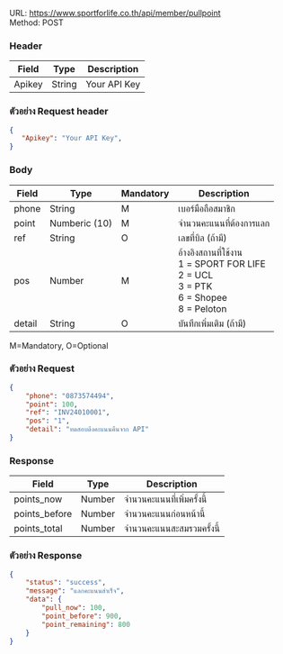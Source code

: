URL: https://www.sportforlife.co.th/api/member/pullpoint <br>
Method: POST <br> 

### Header
| Field         | Type          | Description  |
| ------------- |---------------| -------------|
| Apikey        | String        | Your API Key |

### ตัวอย่าง Request header
```json
{
   "Apikey": "Your API Key",
}
```

### Body
| Field         | Type            | Mandatory     |Description           |
| ------------- |-----------------| ------------|------------------------|
| phone         | String          | M           | เบอร์มือถือสมาชิก           |
| point        | Numberic (10)    | M           | จำนวนคะแนนที่ต้องการแลก    |
| ref           | String          | O           | เลขที่บิล (ถ้ามี)           |
| pos           | Number          | M           | อ้างอิงสถานที่ใช้งาน <br>1 = SPORT FOR LIFE<br>2 = UCL<br>3 = PTK<br>6 = Shopee<br>8 = Peloton      |
| detail        | String          | O           | บันทึกเพิ่มเติม (ถ้ามี)       |

M=Mandatory, O=Optional

### ตัวอย่าง Request
```json
{
    "phone": "0873574494",
    "point": 100,
    "ref": "INV24010001",
    "pos": "1",
    "detail": "ทดสอบดึงคะแนนคืนจาก API"
}
```

### Response
| Field            | Type          | Description             |
| -----------------|---------------| ------------------------|
| points_now       | Number        | จำนวนคะแนนที่เพิ่มครั้งนี้      |
| points_before    | Number        | จำนวนคะแนนก่อนหน้านี้      |
| points_total     | Number        | จำนวนคะแนนสะสมรวมครั้งนี้   |


### ตัวอย่าง Response
```json
{
    "status": "success",
    "message": "แลกคะแนนสำเร็จ",
    "data": {
        "pull_now": 100,
        "point_before": 900,
        "point_remaining": 800
    }
}
```

